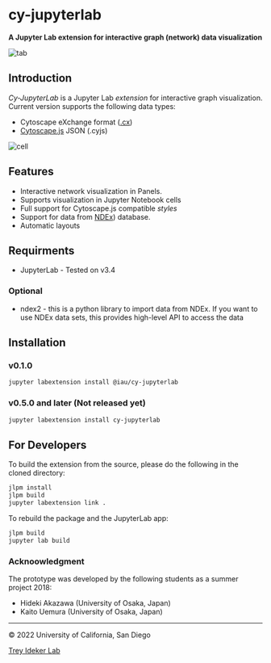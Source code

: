 # cy-jupyterlab

**A Jupyter Lab extension for interactive graph (network) data visualization**


![tab](https://user-images.githubusercontent.com/1568884/195467656-6db34de5-cca4-4f08-afc8-604b6f15bb7c.png)

## Introduction

*Cy-JupyterLab* is a Jupyter Lab *extension* for interactive graph visualization. Current version supports the following data types: 

* Cytoscape eXchange format ([.cx](http://www.home.ndexbio.org/data-model/))
* [Cytoscape.js](http://js.cytoscape.org/) JSON (.cyjs)

![cell](https://user-images.githubusercontent.com/1568884/195467711-f9ec19a8-8dd0-4ded-9de0-612badab9b53.png)

## Features

* Interactive network visualization in Panels.
* Supports visualization in Jupyter Notebook cells
* Full support for Cytoscape.js compatible *styles*
* Support for data from [NDEx](https://www.ndexbio.org/)) database.
* Automatic layouts

## Requirments

* JupyterLab - Tested on v3.4

### Optional

* ndex2 - this is a python library to import data from NDEx.  If you want to use NDEx data sets, this provides high-level API to access the data

## Installation

### v0.1.0

```bash
jupyter labextension install @iau/cy-jupyterlab
```

### v0.5.0 and later (Not released yet)

```bash
jupyter labextension install cy-jupyterlab
```

## For Developers

To build the extension from the source, please do the following in the cloned directory:

```bash
jlpm install
jlpm build
jupyter labextension link .
```

To rebuild the package and the JupyterLab app:

```bash
jlpm build
jupyter lab build
```

### Acknoowledgment

The prototype was developed by the following students as a summer project 2018:

* Hideki Akazawa (University of Osaka, Japan)
* Kaito Uemura (University of Osaka, Japan)

----
&copy; 2022 University of California, San Diego

[Trey Ideker Lab](https://medschool.ucsd.edu/som/medicine/research/labs/ideker/Pages/default.aspx)
